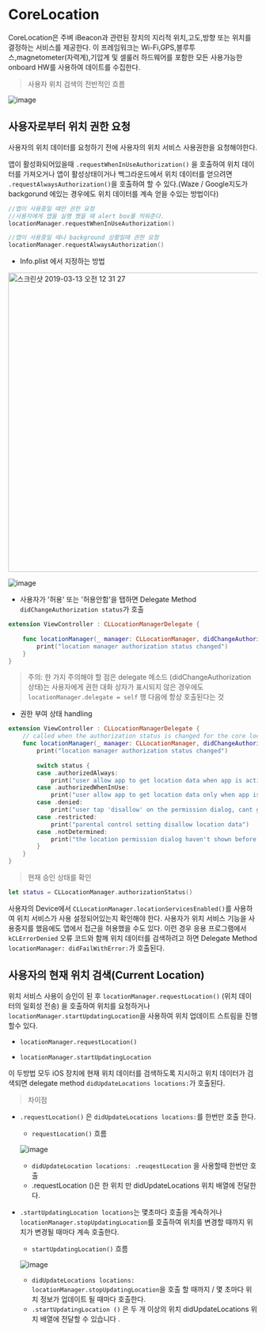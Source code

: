 # CoreLocation

CoreLocation은 주벼 iBeacon과 관련된 장치의 지리적 위치,고도,방향 또는 위치를 결정하는 서비스를 제공한다. 이 프레임워크는 Wi-Fi,GPS,블루투스,magnetometer(자력계),기압계 및 셀룰러 하드웨어를 포함한 모든 사용가능한 onboard HW를 사용하여 데이트를 수집한다.

> 사용자 위치 검색의 전반적인 흐름

![image](https://user-images.githubusercontent.com/33486820/54212468-53e37480-4526-11e9-9de0-afed0813078f.png)

## 사용자로부터 위치 권한 요청

사용자의 위치 데이터를 요청하기 전에 사용자의 위치 서비스 사용권한을 요청해야한다.


앱이 활성화되어있을때 `.requestWhenInUseAuthorization()` 을 호출하여 위치 데이터를 가져오거나 앱이 활성상태이거나 백그라운드에서 위치 데이터를 얻으려면 `.requestAlwaysAuthorization()`을 호출하여 할 수 있다.(Waze / Google지도가 backgorund 에있는 경우에도 위치 데이터를 계속 얻을 수있는 방법이다)


```swift
//앱이 사용중일 떄만 권한 요청
//사용자에게 앱을 실행 했을 때 alert box를 띄워준다.
locationManager.requestWhenInUseAuthorization()

//앱이 사용중일 때나 background 상황일때 권한 요청
locationManager.requestAlwaysAuthorization()
```

- Info.plist 에서 지정하는 방법

<img width="605" alt="스크린샷 2019-03-13 오전 12 31 27" src="https://user-images.githubusercontent.com/33486820/54213207-614d2e80-4527-11e9-9a91-24444e4fad5d.png">

![image](https://user-images.githubusercontent.com/33486820/54213244-71fda480-4527-11e9-86d1-0bcb4fe22589.png)


- 사용자가 '허용' 또는 '허용안함'을 탭하면 Delegate Method `didChangeAuthorization status`가 호출


```swift
extension ViewController : CLLocationManagerDelegate {
   
    func locationManager(_ manager: CLLocationManager, didChangeAuthorization status: CLAuthorizationStatus) {
        print("location manager authorization status changed")
    }
}
```

> 주의:  한 가지 주의해야 할 점은 delegate 메소드 (didChangeAuthorization 상태)는 사용자에게 권한 대화 상자가 표시되지 않은 경우에도 `locationManager.delegate = self` 행 다음에 항상 호출된다는 것


- 권한 부여 상태 handling


```swift
extension ViewController : CLLocationManagerDelegate {
    // called when the authorization status is changed for the core location permission
    func locationManager(_ manager: CLLocationManager, didChangeAuthorization status: CLAuthorizationStatus) {
        print("location manager authorization status changed")
        
        switch status {
        case .authorizedAlways:
            print("user allow app to get location data when app is active or in background")
        case .authorizedWhenInUse:
            print("user allow app to get location data only when app is active")
        case .denied:
            print("user tap 'disallow' on the permission dialog, cant get location data")
        case .restricted:
            print("parental control setting disallow location data")
        case .notDetermined:
            print("the location permission dialog haven't shown before, user haven't tap allow/disallow")
        }
    }
}
```

> 현재 승인 상태를 확인

```swift
let status = CLLocationManager.authorizationStatus()
```

사용자의 Device에서 `CLLocationManager.locationServicesEnabled()`를 사용하여 위치 서비스가 사용 설정되어있는지 확인해야 한다. 사용자가 위치 서비스 기능을 사용중지를 했음에도 앱에서 접근을 허용했을 수도 있다. 이런 경우 응용 프로그램에서 `kCLErrorDenied` 오류 코드와 함께 위치 데이터를 검색하려고 하면 Delegate Method `locationManager: didFailWithError:`가 호출된다.


## 사용자의 현재 위치 검색(Current Location)

위치 서비스 사용이 승인이 된 후 `locationManager.requestLocation()` (위치 데이터의 일회성 전송) 을 호출하여 위치를 요청하거나 `locationManager.startUpdatingLocation`을 사용하여 위치 업데이트 스트림을 진행할수 있다.

- `locationManager.requestLocation()` 

- `locationManager.startUpdatingLocation`


이 두방법 모두 iOS 장치에 현재 위치 데이터를 검색하도록 지시하고 위치 데이터가 검색되면 delegate method `didUpdateLocations locations:`가 호출된다.

> 차이점

- `.requestLocation()` 은 `didUpdateLocations locations:`를 한번만 호출 한다.

	- `requestLocation()` 흐름
    
    ![image](https://user-images.githubusercontent.com/33486820/54215545-76c45780-452b-11e9-8bfe-3d55c61044a3.png)
    
    - `didUpdateLocation locations: .reuqestLocation` 을 사용할때 한번만 호출
    - .requestLocation ()은 한 위치 만 didUpdateLocations 위치 배열에 전달한다.


- `.startUpdatingLocation locations`는 몇초마다 호출을 계속하거나 `locationManager.stopUpdatingLocation`를 호출하여 위치를 변경할 때까지 위치가 변경될 때마다 계속 호출한다.

	- `startUpdatingLocation()` 흐름
    
    ![image](https://user-images.githubusercontent.com/33486820/54215695-b4c17b80-452b-11e9-93aa-53a76bb92143.png)
    
    - `didUpdateLocations locations: locationManager.stopUpdatingLocation`을 호출 할 때까지 / 몇 초마다 위치 정보가 업데이트 될 때마다 호출한다.
    - `.startUpdatingLocation ()` 은 두 개 이상의 위치 didUpdateLocations 위치 배열에 전달할 수 있습니다 .
    








